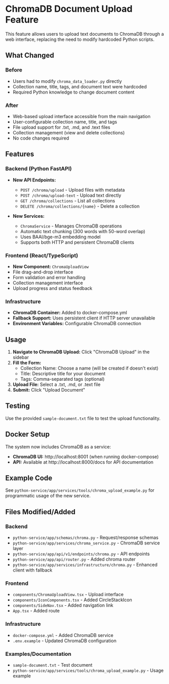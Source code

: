 # ChromaDB Document Upload Feature

This feature allows users to upload text documents to ChromaDB through a web interface, replacing the need to modify hardcoded Python scripts.

## What Changed

### Before
- Users had to modify `chroma_data_loader.py` directly
- Collection name, title, tags, and document text were hardcoded
- Required Python knowledge to change document content

### After
- Web-based upload interface accessible from the main navigation
- User-configurable collection name, title, and tags
- File upload support for .txt, .md, and .text files
- Collection management (view and delete collections)
- No code changes required

## Features

### Backend (Python FastAPI)
- **New API Endpoints:**
  - `POST /chroma/upload` - Upload files with metadata
  - `POST /chroma/upload-text` - Upload text directly
  - `GET /chroma/collections` - List all collections
  - `DELETE /chroma/collections/{name}` - Delete a collection

- **New Services:**
  - `ChromaService` - Manages ChromaDB operations
  - Automatic text chunking (300 words with 50-word overlap)
  - Uses BAAI/bge-m3 embedding model
  - Supports both HTTP and persistent ChromaDB clients

### Frontend (React/TypeScript)
- **New Component:** `ChromaUploadView`
- File drag-and-drop interface
- Form validation and error handling
- Collection management interface
- Upload progress and status feedback

### Infrastructure
- **ChromaDB Container:** Added to docker-compose.yml
- **Fallback Support:** Uses persistent client if HTTP server unavailable
- **Environment Variables:** Configurable ChromaDB connection

## Usage

1. **Navigate to ChromaDB Upload:** Click "ChromaDB Upload" in the sidebar
2. **Fill the Form:**
   - Collection Name: Choose a name (will be created if doesn't exist)
   - Title: Descriptive title for your document
   - Tags: Comma-separated tags (optional)
3. **Upload File:** Select a .txt, .md, or .text file
4. **Submit:** Click "Upload Document"

## Testing

Use the provided `sample-document.txt` file to test the upload functionality.

## Docker Setup

The system now includes ChromaDB as a service:
- **ChromaDB UI:** http://localhost:8001 (when running docker-compose)
- **API:** Available at http://localhost:8000/docs for API documentation

## Example Code

See `python-service/app/services/tools/chroma_upload_example.py` for programmatic usage of the new service.

## Files Modified/Added

### Backend
- `python-service/app/schemas/chroma.py` - Request/response schemas
- `python-service/app/services/chroma_service.py` - ChromaDB service layer
- `python-service/app/api/v1/endpoints/chroma.py` - API endpoints
- `python-service/app/api/router.py` - Added chroma router
- `python-service/app/services/infrastructure/chroma.py` - Enhanced client with fallback

### Frontend
- `components/ChromaUploadView.tsx` - Upload interface
- `components/IconComponents.tsx` - Added CircleStackIcon
- `components/SideNav.tsx` - Added navigation link
- `App.tsx` - Added route

### Infrastructure
- `docker-compose.yml` - Added ChromaDB service
- `.env.example` - Updated ChromaDB configuration

### Examples/Documentation
- `sample-document.txt` - Test document
- `python-service/app/services/tools/chroma_upload_example.py` - Usage example